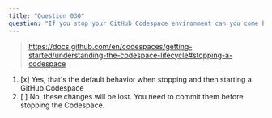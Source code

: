 ```yaml
---
title: "Question 030"
question: "If you stop your GitHub Codespace environment can you come back to the changes later if you haven't committed them?"
---
```


> https://docs.github.com/en/codespaces/getting-started/understanding-the-codespace-lifecycle#stopping-a-codespace
1. [x] Yes, that's the default behavior when stopping and then starting a GitHub Codespace
1. [ ] No, these changes will be lost. You need to commit them before stopping the Codespace.
